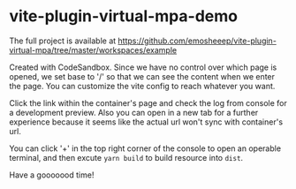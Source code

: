 # vite-plugin-virtual-mpa-demo

The full project is available at https://github.com/emosheeep/vite-plugin-virtual-mpa/tree/master/workspaces/example

Created with CodeSandbox. Since we have no control over which page is opened, we set base to '/' so that we can see the content when we enter the page. You can customize the vite config to reach whatever you want.

Click the link within the container's page and check the log from console for a development preview. Also you can open in a new tab for a further experience because it seems like the actual url won't sync with container's url.

You can click '+' in the top right corner of the console to open an operable terminal, and then excute `yarn build` to build resource into `dist`.

Have a gooooood time!
